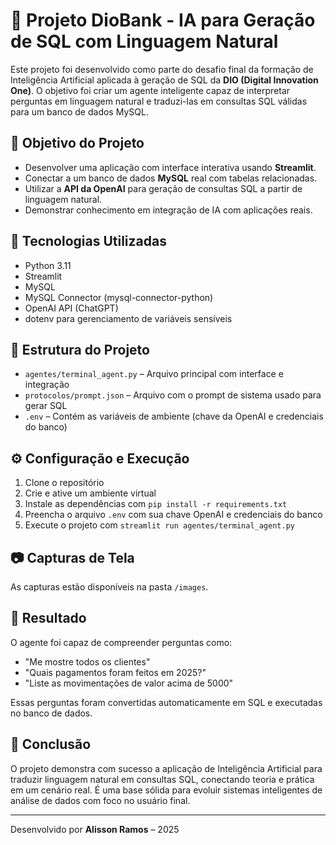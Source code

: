 <!DOCTYPE html>
<html lang="pt-BR">
<head>
  <meta charset="UTF-8">
  <title>Projeto DioBank</title>
</head>
<body>
  <h1>🏦 Projeto DioBank - IA para Geração de SQL com Linguagem Natural</h1>

  <p>
    Este projeto foi desenvolvido como parte do desafio final da formação de Inteligência Artificial aplicada à geração de SQL da <strong>DIO (Digital Innovation One)</strong>. O objetivo foi criar um agente inteligente capaz de interpretar perguntas em linguagem natural e traduzi-las em consultas SQL válidas para um banco de dados MySQL.
  </p>

  <h2>🎯 Objetivo do Projeto</h2>
  <ul>
    <li>Desenvolver uma aplicação com interface interativa usando <strong>Streamlit</strong>.</li>
    <li>Conectar a um banco de dados <strong>MySQL</strong> real com tabelas relacionadas.</li>
    <li>Utilizar a <strong>API da OpenAI</strong> para geração de consultas SQL a partir de linguagem natural.</li>
    <li>Demonstrar conhecimento em integração de IA com aplicações reais.</li>
  </ul>

  <h2>🧠 Tecnologias Utilizadas</h2>
  <ul>
    <li>Python 3.11</li>
    <li>Streamlit</li>
    <li>MySQL</li>
    <li>MySQL Connector (mysql-connector-python)</li>
    <li>OpenAI API (ChatGPT)</li>
    <li>dotenv para gerenciamento de variáveis sensíveis</li>
  </ul>

  <h2>📂 Estrutura do Projeto</h2>
  <ul>
    <li><code>agentes/terminal_agent.py</code> – Arquivo principal com interface e integração</li>
    <li><code>protocolos/prompt.json</code> – Arquivo com o prompt de sistema usado para gerar SQL</li>
    <li><code>.env</code> – Contém as variáveis de ambiente (chave da OpenAI e credenciais do banco)</li>
  </ul>

  <h2>⚙️ Configuração e Execução</h2>
  <ol>
    <li>Clone o repositório</li>
    <li>Crie e ative um ambiente virtual</li>
    <li>Instale as dependências com <code>pip install -r requirements.txt</code></li>
    <li>Preencha o arquivo <code>.env</code> com sua chave OpenAI e credenciais do banco</li>
    <li>Execute o projeto com <code>streamlit run agentes/terminal_agent.py</code></li>
  </ol>

  <h2>📷 Capturas de Tela</h2>
  <p>As capturas estão disponíveis na pasta <code>/images</code>.</p>

  <h2>🚀 Resultado</h2>
  <p>O agente foi capaz de compreender perguntas como:</p>
  <ul>
    <li>"Me mostre todos os clientes"</li>
    <li>"Quais pagamentos foram feitos em 2025?"</li>
    <li>"Liste as movimentações de valor acima de 5000"</li>
  </ul>

  <p>Essas perguntas foram convertidas automaticamente em SQL e executadas no banco de dados.</p>

  <h2>📝 Conclusão</h2>
  <p>
    O projeto demonstra com sucesso a aplicação de Inteligência Artificial para traduzir linguagem natural em consultas SQL, conectando teoria e prática em um cenário real. É uma base sólida para evoluir sistemas inteligentes de análise de dados com foco no usuário final.
  </p>

  <hr />
  <p>Desenvolvido por <strong>Alisson Ramos</strong> – 2025</p>
</body>
</html>
